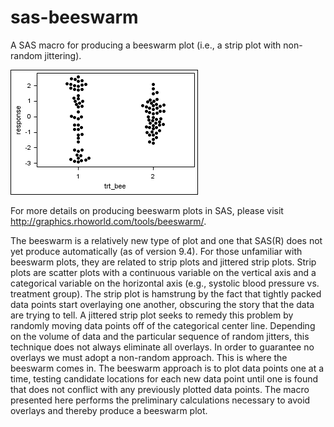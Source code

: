 # sas-beeswarm
A SAS macro for producing a beeswarm plot (i.e., a strip plot with non-random jittering). 

![sas beeswarm plot](https://github.com/RhoInc/sas-beeswarm/blob/master/img/BeeswarmPlot.png)

For more details on producing beeswarm plots in SAS, please visit http://graphics.rhoworld.com/tools/beeswarm/.

The beeswarm is a relatively new type of plot and one that SAS(R) does not yet produce automatically (as of version 9.4). For those unfamiliar with beeswarm plots, they are related to strip plots and jittered strip plots. Strip plots are scatter plots with a continuous variable on the vertical axis and a categorical variable on the horizontal axis (e.g., systolic blood pressure vs. treatment group). The strip plot is hamstrung by the fact that tightly packed data points start overlaying one another, obscuring the story that the data are trying to tell. A jittered strip plot seeks to remedy
this problem by randomly moving data points off of the categorical center line. Depending on the volume of data and the particular sequence of random jitters, this technique does not always eliminate all overlays. In order to guarantee no overlays we must adopt a non-random approach. This is where the beeswarm comes in. The beeswarm approach is to plot data points one at a time, testing candidate locations for each new data point until one is found that does not conflict with any previously plotted data points. The macro presented here performs the preliminary calculations necessary to avoid overlays and thereby produce a beeswarm plot.
